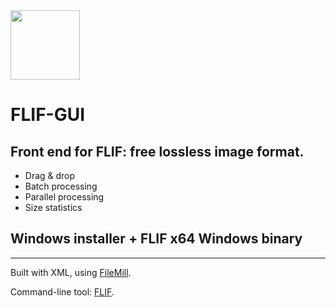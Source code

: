 <img src="https://filemill.net/res/4/FileMill.logo.png" width=111/>

# FLIF-GUI
## Front end for FLIF: free lossless image format.
* Drag & drop
* Batch processing
* Parallel processing
* Size statistics
## Windows installer + FLIF x64 Windows binary
***
Built with XML, using [FileMill](https://FileMill.net).

Command-line tool: [FLIF](https://github.com/FLIF-hub/FLIF).
